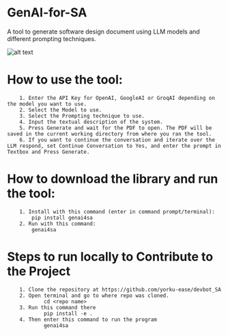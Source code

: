# GenAI-for-SA
 A tool to generate software design document using LLM models and different prompting techniques.

![alt text](<Screenshot 2025-08-17 183501.png>)

# How to use the tool:
        1. Enter the API Key for OpenAI, GoogleAI or GroqAI depending on the model you want to use.
        2. Select the Model to use.
        3. Select the Prompting technique to use.
        4. Input the textual description of the system. 
        5. Press Generate and wait for the PDF to open. The PDF will be saved in the current working directory from where you ran the tool.
        6. If you want to continue the conversation and iterate over the LLM respond, set Continue Conversation to Yes, and enter the prompt in Textbox and Press Generate.

# How to download the library and run the tool:
        1. Install with this command (enter in command prompt/terminal):
            pip install genai4sa
        2. Run with this command:
            genai4sa

# Steps to run locally to Contribute to the Project
        1. Clone the repository at https://github.com/yorku-ease/devbot_SA
        2. Open terminal and go to where repo was cloned.
                cd <repo name>
        3. Run this command there
                pip install -e .
        4. Then enter this command to run the program
                genai4sa